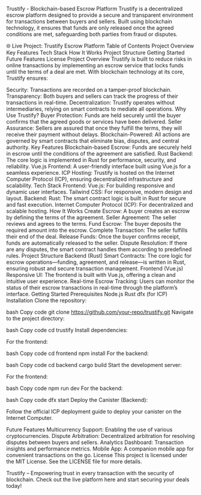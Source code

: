 Trustify - Blockchain-based Escrow Platform
Trustify is a decentralized escrow platform designed to provide a secure and transparent environment for transactions between buyers and sellers. Built using blockchain technology, it ensures that funds are only released once the agreed conditions are met, safeguarding both parties from fraud or disputes.

🌐 Live Project: Trustify Escrow Platform
Table of Contents
Project Overview
Key Features
Tech Stack
How It Works
Project Structure
Getting Started
Future Features
License
Project Overview
Trustify is built to reduce risks in online transactions by implementing an escrow service that locks funds until the terms of a deal are met. With blockchain technology at its core, Trustify ensures:

Security: Transactions are recorded on a tamper-proof blockchain.
Transparency: Both buyers and sellers can track the progress of their transactions in real-time.
Decentralization: Trustify operates without intermediaries, relying on smart contracts to mediate all operations.
Why Use Trustify?
Buyer Protection: Funds are held securely until the buyer confirms that the agreed goods or services have been delivered.
Seller Assurance: Sellers are assured that once they fulfill the terms, they will receive their payment without delays.
Blockchain-Powered: All actions are governed by smart contracts that eliminate bias, disputes, and central authority.
Key Features
Blockchain-based Escrow: Funds are securely held in escrow until the conditions of the agreement are satisfied.
Rust Backend: The core logic is implemented in Rust for performance, security, and reliability.
Vue.js Frontend: A user-friendly interface built using Vue.js for a seamless experience.
ICP Hosting: Trustify is hosted on the Internet Computer Protocol (ICP), ensuring decentralized infrastructure and scalability.
Tech Stack
Frontend:
Vue.js: For building responsive and dynamic user interfaces.
Tailwind CSS: For responsive, modern design and layout.
Backend:
Rust: The smart contract logic is built in Rust for secure and fast execution.
Internet Computer Protocol (ICP): For decentralized and scalable hosting.
How It Works
Create Escrow: A buyer creates an escrow by defining the terms of the agreement.
Seller Agreement: The seller reviews and agrees to the terms.
Fund Escrow: The buyer deposits the required amount into the escrow.
Complete Transaction: The seller fulfills their end of the deal.
Release Funds: Once the buyer confirms receipt, funds are automatically released to the seller.
Dispute Resolution: If there are any disputes, the smart contract handles them according to predefined rules.
Project Structure
Backend (Rust)
Smart Contracts: The core logic for escrow operations—funding, agreement, and release—is written in Rust, ensuring robust and secure transaction management.
Frontend (Vue.js)
Responsive UI: The frontend is built with Vue.js, offering a clean and intuitive user experience.
Real-time Escrow Tracking: Users can monitor the status of their escrow transactions in real-time through the platform’s interface.
Getting Started
Prerequisites
Node.js
Rust
dfx (for ICP)
Installation
Clone the repository:

bash
Copy code
git clone https://github.com/your-repo/trustify.git
Navigate to the project directory:

bash
Copy code
cd trustify
Install dependencies:

For the frontend:

bash
Copy code
cd frontend
npm install
For the backend:

bash
Copy code
cd backend
cargo build
Start the development server:

For the frontend:

bash
Copy code
npm run dev
For the backend:

bash
Copy code
dfx start
Deploy the Canister (Backend):

Follow the official ICP deployment guide to deploy your canister on the Internet Computer.

Future Features
Multicurrency Support: Enabling the use of various cryptocurrencies.
Dispute Arbitration: Decentralized arbitration for resolving disputes between buyers and sellers.
Analytics Dashboard: Transaction insights and performance metrics.
Mobile App: A companion mobile app for convenient transactions on the go.
License
This project is licensed under the MIT License. See the LICENSE file for more details.

Trustify – Empowering trust in every transaction with the security of blockchain. Check out the live platform here and start securing your deals today!
